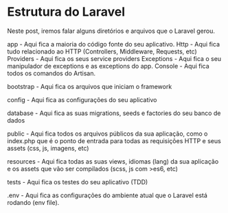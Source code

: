 # Estrutura do Laravel

Neste post, iremos falar alguns diretórios e arquivos que o Laravel gerou.

app - Aqui fica a maioria do código fonte do seu aplicativo.
    Http - Aqui fica tudo relacionado ao HTTP (Controllers, Middleware, Requests, etc)
    Providers - Aqui fica os seus service providers
    Exceptions - Aqui fica o seu manipulador de exceptions e as exceptions do app.
    Console - Aqui fica todos os comandos do Artisan.

bootstrap - Aqui fica os arquivos que iniciam o framework

config - Aqui fica as configurações do seu aplicativo

database - Aqui fica as suas migrations, seeds e factories do seu banco de dados

public - Aqui fica todos os arquivos públicos da sua aplicação, como o index.php que é o ponto de entrada para todas as requisições HTTP e seus assets (css, js, imagens, etc)

resources - Aqui fica todas as suas views, idiomas (lang) da sua aplicação e os assets que vão ser compilados (scss, js com >es6, etc)

tests - Aqui fica os testes do seu aplicativo (TDD)

.env - Aqui fica as configurações do ambiente atual que o Laravel está rodando (env file).